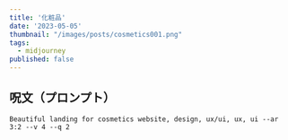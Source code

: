 ```yaml
---
title: '化粧品'
date: '2023-05-05'
thumbnail: "/images/posts/cosmetics001.png"
tags:
  - midjourney
published: false
---
```


## 呪文（プロンプト）
```
Beautiful landing for cosmetics website, design, ux/ui, ux, ui --ar 3:2 --v 4 --q 2
```
